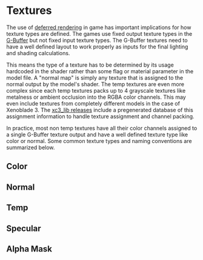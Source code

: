 # Textures
The use of [deferred rendering](./deferred.md) in game has important implications for how texture types are defined. The games use fixed output texture types in the [G-Buffer](./gbuffer.md) but not fixed input texture types. The G-Buffer textures need to have a well defined layout to work properly as inputs for the final lighting and shading calculations.

This means the type of a texture has to be determined by its usage hardcoded in the shader rather than some flag or material parameter in the model file. A "normal map" is simply any texture that is assigned to the normal output by the model's shader. The temp textures are even more complex since each temp textures packs up to 4 grayscale textures like metalness or ambient occlusion into the RGBA color channels. This may even include textures from completely different models in the case of Xenoblade 3. The [xc3_lib releases](https://github.com/ScanMountGoat/xc3_lib/releases) include a pregenerated database of this assignment information to handle texture assignment and channel packing.

In practice, most non temp textures have all their color channels assigned to a single G-Buffer texture output and have a well defined texture type like color or normal. Some common texture types and naming conventions are summarized below.

## Color

## Normal

## Temp

## Specular

## Alpha Mask